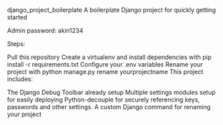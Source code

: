 django_project_boilerplate
A boilerplate Django project for quickly getting started



Admin password: akin1234

Steps:

Pull this repository
Create a virtualenv and install dependencies with pip install -r requirements.txt
Configure your .env variables
Rename your project with python manage.py rename yourprojectname
This project includes:

The Django Debug Toolbar already setup
Multiple settings modules setup for easily deploying
Python-decouple for securely referencing keys, passwords and other settings.
A custom Django command for renaming your project